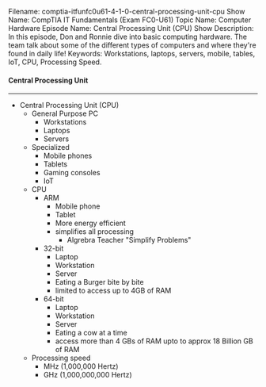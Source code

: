 Filename: comptia-itfunfc0u61-4-1-0-central-processing-unit-cpu
Show Name: CompTIA IT Fundamentals (Exam FC0-U61)
Topic Name: Computer Hardware
Episode Name: Central Processing Unit (CPU)
Show Description: In this episode, Don and Ronnie dive into basic computing hardware. The team talk about some of the different types of computers and where they're found in daily life!
Keywords: Workstations, laptops, servers, mobile, tables, IoT, CPU, Processing Speed.

#### Central Processing Unit
---

* Central Processing Unit (CPU)
	+ General Purpose PC
		- Workstations 
		- Laptops
		- Servers
	+ Specialized 
		- Mobile phones 
		- Tablets
		- Gaming consoles
		- IoT
	+ CPU
		- ARM 
			+ Mobile phone 
			+ Tablet
			+ More energy efficient
			+ simplifies all processing
				- Algrebra Teacher "Simplify Problems"
		- 32-bit
			+ Laptop
			+ Workstation
			+ Server 
			+ Eating a Burger bite by bite
			+ limited to access up to 4GB of RAM
		- 64-bit
			+ Laptop
			+ Workstation 
			+ Server
			+ Eating a cow at a time
			+ access more than 4 GBs of RAM upto to approx 18 Billion GB of RAM
	+ Processing speed 
		- MHz (1,000,000 Hertz)
		- GHz (1,000,000,000 Hertz)